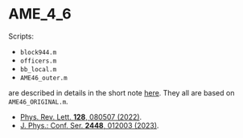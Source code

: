 # AME_4_6

Scripts:

- `block944.m`
- `officers.m`
- `bb_local.m`
- `AME46_outer.m`

are described in details in the short note [here](https://chaos.if.uj.edu.pl/~wojtek/AME46_chess/).
They all are based on `AME46_ORIGINAL.m`.


- [Phys. Rev. Lett. **128**, 080507 (2022)](https://doi.org/10.1103/PhysRevLett.128.080507).
- [J. Phys.: Conf. Ser. **2448**, 012003 (2023)](https://doi.org/10.1088/1742-6596/2448/1/012003).
